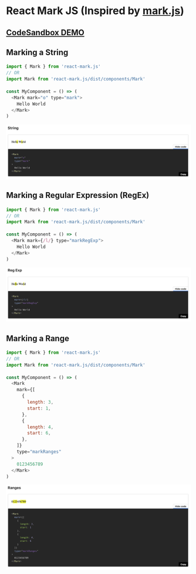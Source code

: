 # React Mark JS (Inspired by [mark.js](https://markjs.io))

## [CodeSandbox DEMO](https://codesandbox.io/s/inspiring-cartwright-2v4ld?file=/src/App.js)

## Marking a String

```js
import { Mark } from 'react-mark.js'
// OR
import Mark from 'react-mark.js/dist/components/Mark'

const MyComponent = () => (
  <Mark mark="o" type="mark">
    Hello World
  </Mark>
)
```

<img src="https://raw.githubusercontent.com/appsparkler/my-storybook/master/packages/react-mark.js/docs/string-example.png" />

## Marking a Regular Expression (RegEx)

```js
import { Mark } from 'react-mark.js'
// OR
import Mark from 'react-mark.js/dist/components/Mark'

const MyComponent = () => (
  <Mark mark={/l/} type="markRegExp">
    Hello World
  </Mark>
)
```

<img src="https://raw.githubusercontent.com/appsparkler/my-storybook/master/packages/react-mark.js/docs/regex-example.png" />

## Marking a Range

```js
import { Mark } from 'react-mark.js'
// OR
import Mark from 'react-mark.js/dist/components/Mark'

const MyComponent = () => (
  <Mark
    mark={[
      {
        length: 3,
        start: 1,
      },
      {
        length: 4,
        start: 6,
      },
    ]}
    type="markRanges"
  >
    0123456789
  </Mark>
)
```

<img src="https://raw.githubusercontent.com/appsparkler/my-storybook/master/packages/react-mark.js/docs/ranges-example.png" />
